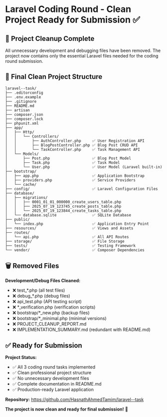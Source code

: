 # Laravel Coding Round - Clean Project Ready for Submission ✅

## 🧹 Project Cleanup Complete

All unnecessary development and debugging files have been removed. The project now contains only the essential Laravel files needed for the coding round submission.

## 📁 Final Clean Project Structure

```
laravel--task/
├── .editorconfig
├── .env.example
├── .gitignore
├── README.md
├── artisan
├── composer.json
├── composer.lock
├── phpunit.xml
├── app/
│   ├── Http/
│   │   └── Controllers/
│   │       ├── AuthController.php     ✅ User Registration API
│   │       ├── BlogPostController.php ✅ Blog Post CRUD API
│   │       └── TaskController.php     ✅ Task Management API
│   └── Models/
│       ├── Post.php                   ✅ Blog Post Model
│       ├── Task.php                   ✅ Task Model
│       └── User.php                   ✅ User Model (Laravel built-in)
├── bootstrap/
│   ├── app.php                        ✅ Application Bootstrap
│   ├── providers.php                  ✅ Service Providers
│   └── cache/
├── config/                            ✅ Laravel Configuration Files
├── database/
│   ├── migrations/
│   │   ├── 0001_01_01_000000_create_users_table.php
│   │   ├── 2025_07_19_123745_create_posts_table.php
│   │   └── 2025_07_19_123844_create_tasks_table.php
│   └── database.sqlite                ✅ SQLite Database
├── public/
│   └── index.php                      ✅ Application Entry Point
├── resources/                         ✅ Views and Assets
├── routes/
│   └── api.php                        ✅ All API Routes
├── storage/                           ✅ File Storage
├── tests/                             ✅ Testing Framework
└── vendor/                            ✅ Composer Dependencies
```

## 🗑️ Removed Files

**Development/Debug Files Cleaned:**
- ❌ test_*.php (all test files)
- ❌ debug_*.php (debug files) 
- ❌ api_test.php (API testing script)
- ❌ *_verification.php (verification scripts)
- ❌ bootstrap/*_new.php (backup files)
- ❌ bootstrap/*_minimal.php (minimal versions)
- ❌ PROJECT_CLEANUP_REPORT.md
- ❌ IMPLEMENTATION_SUMMARY.md (redundant with README.md)

## ✅ Ready for Submission

**Project Status:**
- ✅ All 3 coding round tasks implemented
- ✅ Clean professional project structure
- ✅ No unnecessary development files
- ✅ Complete documentation in README.md
- ✅ Production-ready Laravel application

**Repository:** https://github.com/HasnathAhmedTamim/laravel--task

**The project is now clean and ready for final submission!** 🚀
